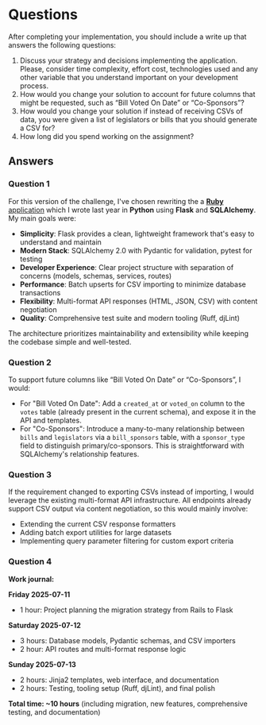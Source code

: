 # Questions

After completing your implementation, you should include a write up that answers the following questions:

1. Discuss your strategy and decisions implementing the application. Please, consider time complexity, effort cost, technologies used and any other variable that you understand important on your development process.
2. How would you change your solution to account for future columns that might be requested, such as “Bill Voted On Date” or “Co-Sponsors”?
3. How would you change your solution if instead of receiving CSVs of data, you were given a list of legislators or bills that you should generate a CSV for?
4. How long did you spend working on the assignment?

## Answers

### Question 1

For this version of the challenge, I've chosen rewriting the a [**Ruby** application](https://github.com/w-osilva/quorum-app) which I wrote last year in **Python** using **Flask** and **SQLAlchemy**. My main goals were:
- **Simplicity**: Flask provides a clean, lightweight framework that's easy to understand and maintain
- **Modern Stack**: SQLAlchemy 2.0 with Pydantic for validation, pytest for testing
- **Developer Experience**: Clear project structure with separation of concerns (models, schemas, services, routes)
- **Performance**: Batch upserts for CSV importing to minimize database transactions
- **Flexibility**: Multi-format API responses (HTML, JSON, CSV) with content negotiation
- **Quality**: Comprehensive test suite and modern tooling (Ruff, djLint)

The architecture prioritizes maintainability and extensibility while keeping the codebase simple and well-tested.

### Question 2

To support future columns like “Bill Voted On Date” or “Co-Sponsors”, I would:
- For "Bill Voted On Date": Add a `created_at` or `voted_on` column to the `votes` table (already present in the current schema), and expose it in the API and templates.
- For "Co-Sponsors": Introduce a many-to-many relationship between `bills` and `legislators` via a `bill_sponsors` table, with a `sponsor_type` field to distinguish primary/co-sponsors. This is straightforward with SQLAlchemy's relationship features.

### Question 3

If the requirement changed to exporting CSVs instead of importing, I would leverage the existing multi-format API infrastructure. All endpoints already support CSV output via content negotiation, so this would mainly involve:
- Extending the current CSV response formatters
- Adding batch export utilities for large datasets
- Implementing query parameter filtering for custom export criteria

### Question 4

**Work journal:**

**Friday 2025-07-11**
- 1 hour: Project planning the migration strategy from Rails to Flask

**Saturday 2025-07-12**  
- 3 hours: Database models, Pydantic schemas, and CSV importers
- 2 hour: API routes and multi-format response logic

**Sunday 2025-07-13**
- 2 hours: Jinja2 templates, web interface, and documentation
- 2 hours: Testing, tooling setup (Ruff, djLint), and final polish

**Total time: ~10 hours** (including migration, new features, comprehensive testing, and documentation)